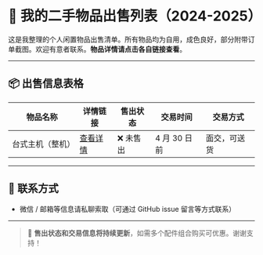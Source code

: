# 🛒 我的二手物品出售列表（2024-2025）

这是我整理的个人闲置物品出售清单。所有物品均为自用，成色良好，部分附带订单截图。欢迎有意者联系。**物品详情请点击各自链接查看**。

---

## 📦 出售信息表格

| 物品名称         | 详情链接                  | 售出状态  | 交易时间     | 交易方式     |
| ---------------- | ------------------------- | --------- | ------------ | ------------ |
| 台式主机（整机） | [查看详情](./computer/computer.md) | ❌ 未售出 | 4 月 30 日前 | 面交，可送货 |

---

## 📩 联系方式

- 微信 / 邮箱等信息请私聊索取（可通过 GitHub issue 留言等方式联系）

---

> 📌 **售出状态和交易信息将持续更新**，如需多个配件组合购买可优惠。谢谢支持！
